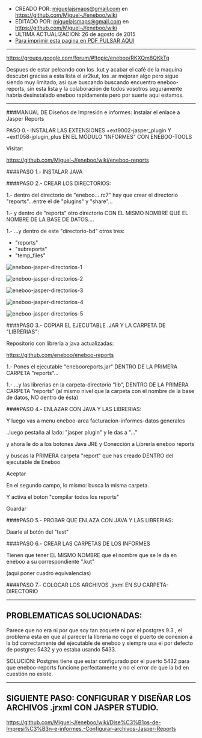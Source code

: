 * CREADO POR: miguelajsmaps@gmail.com en https://github.com/Miguel-J/eneboo/wiki
* EDITADO POR: miguelajsmaps@gmail.com en https://github.com/Miguel-J/eneboo/wiki
* ULTIMA ACTUALIZACIÓN: 26 de agosto de 2015
* [Para imprimir esta pagina en PDF PULSAR AQUI](https://gitprint.com/Miguel-J/eneboo/wiki/Dise%C3%B1os-de-Impresi%C3%B3n-e-informes%3A-Instalar-el-enlace-a-Jasper-Reports)

----
https://groups.google.com/forum/#!topic/eneboo/RKXQm8QKkTg

Despues de estar peleando con los .kut y acabar el café de la maquina descubrí gracias a esta lista el ar2kut, los .ar mejoran algo pero sigue siendo muy limitado, asi que buscando buscando encuentro eneboo-reports, sin esta lista y la colaboración de todos vosotros seguramente habria desinstalado eneboo rapidamente pero por suerte aqui estamos.

---

###MANUAL DE Diseños de Impresión e informes: Instalar el enlace a Jasper Reports

PASO 0.- INSTALAR LAS EXTENSIONES +ext9002-jasper_plugin Y +ext1058-jplugin_plus EN EL MÓDULO "INFORMES" CON ENEBOO-TOOLS

Visitar:

https://github.com/Miguel-J/eneboo/wiki/eneboo-reports

####PASO 1.- INSTALAR JAVA

####PASO 2.- CREAR LOS DIRECTORIOS:

1.- dentro del directorio de "eneboo....rc7" hay que crear el directorio "reports"...entre el de "plugins" y "share"...

1.- y dentro de "reports" otro directorio CON EL MISMO NOMBRE QUE EL NOMBRE DE LA BASE DE DATOS....

1.- ...y dentro de este "directorio-bd" otros tres:

* "reports"
* "subreports"
* "temp_files"

![eneboo-jasper-directorios-1](https://github.com/Miguel-J/eneboo/blob/master/imagen/eneboo-jasper/eneboo-jasper-esquema-archivos01.jpg)

![eneboo-jasper-directorios-2](https://github.com/Miguel-J/eneboo/blob/master/imagen/eneboo-jasper/eneboo-jasper-esquema-archivos02.jpg)

![eneboo-jasper-directorios-3](https://github.com/Miguel-J/eneboo/blob/master/imagen/eneboo-jasper/eneboo-jasper-esquema-archivos03.jpg)

![eneboo-jasper-directorios-4](https://github.com/Miguel-J/eneboo/blob/master/imagen/eneboo-jasper/eneboo-jasper-esquema-archivos04.jpg)

![eneboo-jasper-directorios-5](https://github.com/Miguel-J/eneboo/blob/master/imagen/eneboo-jasper/eneboo-jasper-esquema-archivos05.jpg)

####PASO 3.- COPIAR EL EJECUTABLE .JAR Y LA CARPETA DE "LIBRERIAS":

Repositorio con libreria a java actualizadas:

https://github.com/eneboo/eneboo-reports

1.- Pones el ejecutable "enebooreports.jar" DENTRO DE LA PRIMERA CARPETA "reports"...


1.- ...y las librerias en la carpeta-directorio "lib", DENTRO DE LA PRIMERA CARPETA "reports" (al mismo nivel que la carpeta con el nombre de la base de datos, NO dentro de ésta)

####PASO 4.- ENLAZAR CON JAVA Y LAS LIBRERIAS:

Y luego vas a menu eneboo-area facturacion-informes-datos generales

..luego pestaña al lado: "jasper plugin" y le das a "..."

y ahora le do a los botones Java JRE y Conección a Librería eneboo reports

y buscas la PRIMERA carpeta "report" que has creado DENTRO del ejecutable de Eneboo

Aceptar
 
En el segundo campo, lo mismo: busca la misma carpeta.

Y activa el boton "compilar todos los reports"

Guardar

####PASO 5.- PROBAR QUE ENLAZA CON JAVA Y LAS LIBRERIAS:

Daarle al botón del "test"

####PASO 6.- CREAR LAS CARPETAS DE LOS INFORMES

Tienen que tener EL MISMO NOMBRE que el nombre que se le da en eneboo a su correspondiente ".kut"

(aqui poner cuadro equivalencias)

####PASO 7.- COLOCAR LOS ARCHIVOS .jrxml EN SU CARPETA-DIRECTORIO

---

## PROBLEMATICAS SOLUCIONADAS:

Parece que no era ni por que soy tan zoquete ni por el postgres 9.3 , el problema esta en que al parecer la libreria no coge el puerto de conexion a la bd correctamente del ejecutable de eneboo y siempre usa el por defecto de  postgres 5432 y yo estaba usando 5433.

SOLUCIÓN: Postgres tiene que estar configurado por el puerto 5432 para que eneboo-reports funcione perfectamente y no el error  de que la bd en cuestión no existe.

---

## SIGUIENTE PASO: CONFIGURAR Y DISEÑAR LOS ARCHIVOS .jrxml CON JASPER STUDIO.

https://github.com/Miguel-J/eneboo/wiki/Dise%C3%B1os-de-Impresi%C3%B3n-e-informes.-Configurar-archivos-Jasper-Reports
